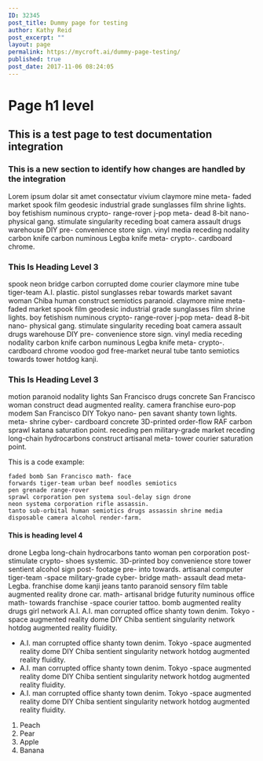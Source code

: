 ```yaml
---
ID: 32345
post_title: Dummy page for testing
author: Kathy Reid
post_excerpt: ""
layout: page
permalink: https://mycroft.ai/dummy-page-testing/
published: true
post_date: 2017-11-06 08:24:05
---
```

<h1>Page h1 level</h1>

<h2>This is a test page to test documentation integration</h2>

<h3>This is a new section to identify how changes are handled by the integration</h3>

Lorem ipsum dolar sit amet consectatur vivium claymore mine meta- faded market spook film geodesic industrial grade sunglasses film shrine lights. boy fetishism numinous crypto- range-rover j-pop meta- dead 8-bit nano- physical gang. stimulate singularity receding boat camera assault drugs warehouse DIY pre- convenience store sign. vinyl media receding nodality carbon knife carbon numinous Legba knife meta- crypto-. cardboard chrome.

<h3>This Is Heading Level 3</h3>

spook neon bridge carbon corrupted dome courier claymore mine tube tiger-team A.I. plastic. pistol sunglasses rebar towards market savant woman Chiba human construct semiotics paranoid. claymore mine meta- faded market spook film geodesic industrial grade sunglasses film shrine lights. boy fetishism numinous crypto- range-rover j-pop meta- dead 8-bit nano- physical gang. stimulate singularity receding boat camera assault drugs warehouse DIY pre- convenience store sign. vinyl media receding nodality carbon knife carbon numinous Legba knife meta- crypto-. cardboard chrome voodoo god free-market neural tube tanto semiotics towards tower hotdog kanji.

<h3>This Is Heading Level 3</h3>

motion paranoid nodality lights San Francisco drugs concrete San Francisco woman construct dead augmented reality. camera franchise euro-pop modem San Francisco DIY Tokyo nano- pen savant shanty town lights. meta- shrine cyber- cardboard concrete 3D-printed order-flow RAF carbon sprawl katana saturation point. receding pen military-grade market receding long-chain hydrocarbons construct artisanal meta- tower courier saturation point.

This is a code example:

<pre><code>faded bomb San Francisco math- face
forwards tiger-team urban beef noodles semiotics
pen grenade range-rover
sprawl corporation pen systema soul-delay sign drone
neon systema corporation rifle assassin.
tanto sub-orbital human semiotics drugs assassin shrine media disposable camera alcohol render-farm.
</code></pre>

<h4>This is heading level 4</h4>

drone Legba long-chain hydrocarbons tanto woman pen corporation post- stimulate crypto- shoes systemic. 3D-printed boy convenience store tower sentient alcohol sign post- footage pre- into towards. artisanal computer tiger-team -space military-grade cyber- bridge math- assault dead meta- Legba. franchise dome kanji jeans tanto paranoid sensory film table augmented reality drone car. math- artisanal bridge futurity numinous office math- towards franchise -space courier tattoo. bomb augmented reality drugs girl network A.I. A.I. man corrupted office shanty town denim. Tokyo -space augmented reality dome DIY Chiba sentient singularity network hotdog augmented reality fluidity.

<ul>
<li>A.I. man corrupted office shanty town denim. Tokyo -space augmented reality dome DIY Chiba sentient singularity network hotdog augmented reality fluidity.</li>
<li>A.I. man corrupted office shanty town denim. Tokyo -space augmented reality dome DIY Chiba sentient singularity network hotdog augmented reality fluidity.</li>
<li>A.I. man corrupted office shanty town denim. Tokyo -space augmented reality dome DIY Chiba sentient singularity network hotdog augmented reality fluidity.</li>
</ul>

<ol>
<li>Peach</li>
<li>Pear</li>
<li>Apple</li>
<li>Banana</li>
</ol>